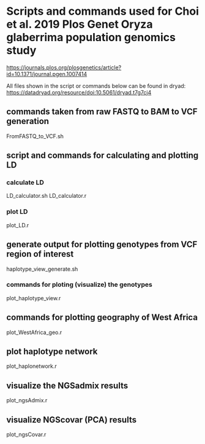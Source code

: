 # Scripts and commands used for Choi et al. 2019 Plos Genet Oryza glaberrima population genomics study
https://journals.plos.org/plosgenetics/article?id=10.1371/journal.pgen.1007414

All files shown in the script or commands below can be found in dryad:
https://datadryad.org/resource/doi:10.5061/dryad.t7g7cj4

## commands taken from raw FASTQ to BAM to VCF generation
FromFASTQ_to_VCF.sh

## script and commands for calculating and plotting LD
### calculate LD
LD_calculator.sh
LD_calculator.r

### plot LD
plot_LD.r

## generate output for plotting genotypes from VCF region of interest
haplotype_view_generate.sh
### commands for ploting (visualize) the genotypes
plot_haplotype_view.r

## commands for plotting geography of West Africa
plot_WestAfrica_geo.r

## plot haplotype network
plot_haplonetwork.r

## visualize the NGSadmix results
plot_ngsAdmix.r

## visualize NGScovar (PCA) results
plot_ngsCovar.r
